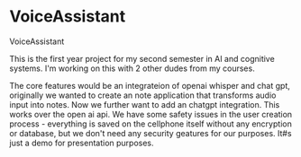 # VoiceAssistant
VoiceAssistant

This is the first year project for my second semester in AI and cognitive systems. I'm working on this with 2 other dudes from my courses.

The core features would be an integrateion of openai whisper and chat gpt, originally we wanted to create an note application that transforms audio input into
notes. Now we further want to add an chatgpt integration. This works over the open ai api. We have some safety issues in the user creation process - everything is saved on the cellphone itself without any encryption or database, but we don't need any security geatures for our purposes. It#s just a demo for presentation purposes.
